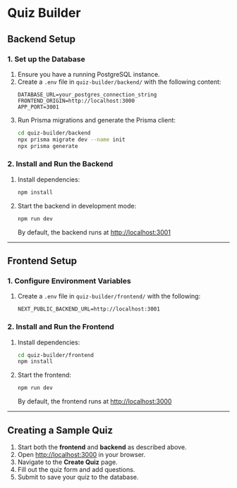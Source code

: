 # Quiz Builder

## Backend Setup

### 1. Set up the Database

1. Ensure you have a running PostgreSQL instance.
2. Create a `.env` file in `quiz-builder/backend/` with the following content:
    ```env
    DATABASE_URL=your_postgres_connection_string
    FRONTEND_ORIGIN=http://localhost:3000
    APP_PORT=3001
    ```
3. Run Prisma migrations and generate the Prisma client:
    ```sh
    cd quiz-builder/backend
    npx prisma migrate dev --name init
    npx prisma generate
    ```

### 2. Install and Run the Backend

1. Install dependencies:
    ```sh
    npm install
    ```
2. Start the backend in development mode:
    ```sh
    npm run dev
    ```
    By default, the backend runs at [http://localhost:3001](http://localhost:3001)

---

## Frontend Setup

### 1. Configure Environment Variables

1. Create a `.env` file in `quiz-builder/frontend/` with the following:
    ```env
    NEXT_PUBLIC_BACKEND_URL=http://localhost:3001
    ```

### 2. Install and Run the Frontend

1. Install dependencies:
    ```sh
    cd quiz-builder/frontend
    npm install
    ```
2. Start the frontend:
    ```sh
    npm run dev
    ```
    By default, the frontend runs at [http://localhost:3000](http://localhost:3000)

---

## Creating a Sample Quiz

1. Start both the **frontend** and **backend** as described above.
2. Open [http://localhost:3000](http://localhost:3000) in your browser.
3. Navigate to the **Create Quiz** page.
4. Fill out the quiz form and add questions.
5. Submit to save your quiz to the database.
